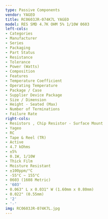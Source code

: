 ```yaml
---
type: Passive Components
vendor: YAGEO
title: RC0603JR-074K7L YAGEO
model: RES SMD 4.7K OHM 5% 1/10W 0603
left-cols:
- Categories
- Manufacturer
- Series
- Packaging 
- Part Status
- Resistance
- Tolerance
- Power (Watts)
- Composition
- Features
- Temperature Coefficient
- Operating Temperature
- Package / Case
- Supplier Device Package
- Size / Dimension
- Height - Seated (Max)
- Number of Terminations
- Failure Rate
right-cols:
- Resistors , Chip Resistor - Surface Mount
- Yageo
- RC
- Tape & Reel (TR) 
- Active
- 4.7 kOhms
- ±5%
- 0.1W, 1/10W
- Thick Film
- Moisture Resistant
- ±100ppm/°C
- -55°C ~ 155°C
- 0603 (1608 Metric)
- '603'
- 0.063" L x 0.031" W (1.60mm x 0.80mm)
- 0.022" (0.55mm)
- '2'
- '-'
img: RC0603JR-074K7L.jpg
---
```


